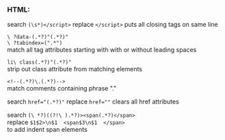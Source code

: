 ### HTML:         
search `(\s*)</script>` replace `</script>` puts all closing tags on same line         
         
`\ ?data-(.*?)"(.*?)" `         
`\ ?tabindex=(".*") `         
match all tag attributes starting with with or without leading spaces         
         
         
`li\ class(.*?)"(.*?)" `         
strip out class attribute from matching elements         
         
`<!--(.*?)\.(.*?)-->`         
match comments containing phrase "."         
         
search `href="(.*?)"` replace `href=""` clears all href attributes         
         
search `(\ *?)((?!\ ).*?)><span(.*?)</span> `         
replace `$1$2>\n$1  <span$3\n$1  </span> `         
to add indent span elements         
         
